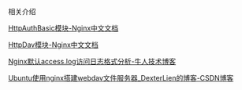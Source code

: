相关介绍


[HttpAuthBasic模块-Nginx中文文档](https://www.nginx.cn/doc/standard/httpauthbasic.html)

[HttpDav模块-Nginx中文文档](https://www.nginx.cn/doc/optional/httpdav.html)

[Nginx默认access.log访问日志格式分析-牛人技术博客](http://www.nrjs.cn/maintenance/36.htm)


[Ubuntu使用nginx搭建webdav文件服务器_DexterLien的博客-CSDN博客](https://blog.csdn.net/lpwmm/article/details/116943643)